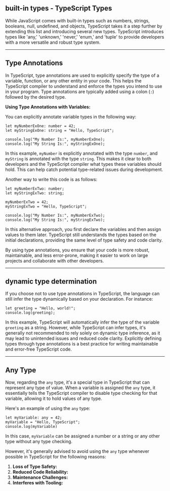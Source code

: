 
## built-in types - TypeScript Types

While JavaScript comes with built-in types such as numbers, strings, booleans, null, undefined, and objects, TypeScript takes it a step further by extending this list and introducing several new types. TypeScript introduces types like 'any,' 'unknown,' 'never,' 'enum,' and 'tuple' to provide developers with a more versatile and robust type system.

---

## ****Type Annotations****

In TypeScript, type annotations are used to explicitly specify the type of a variable, function, or any other entity in your code. This helps the TypeScript compiler to understand and enforce the types you intend to use in your program. Type annotations are typically added using a colon (`:`) followed by the desired type.

**Using Type Annotations with Variables:**

You can explicitly annotate variable types in the following way:

```tsx
let myNumberExOne: number = 42;
let myStringExOne: string = "Hello, TypeScript";

console.log("My Number Is:", myNumberExOne);
console.log("My String Is:", myStringExOne);
```

In this example, `myNumber` is explicitly annotated with the type `number`, and `myString` is annotated with the type `string`. This makes it clear to both developers and the TypeScript compiler what types these variables should hold. This can help catch potential type-related issues during development.

Another way to write this code is as follows:

```tsx
let myNumberExTwo: number;
let myStringExTwo: string;

myNumberExTwo = 42;
myStringExTwo = "Hello, TypeScript";

console.log("My Number Is:", myNumberExTwo);
console.log("My String Is:", myStringExTwo);
```

In this alternative approach, you first declare the variables and then assign values to them later. TypeScript still understands the types based on the initial declarations, providing the same level of type safety and code clarity.

By using type annotations, you ensure that your code is more robust, maintainable, and less error-prone, making it easier to work on large projects and collaborate with other developers.

---

## dynamic type determination

If you choose not to use type annotations in TypeScript, the language can still infer the type dynamically based on your declaration. For instance:

```tsx
let greeting = "Hello, world!";
console.log(greeting);
```

In this example, TypeScript will automatically infer the type of the variable `greeting` as a string. However, while TypeScript can infer types, it's generally not recommended to rely solely on dynamic type inference, as it may lead to unintended issues and reduced code clarity. Explicitly defining types through type annotations is a best practice for writing maintainable and error-free TypeScript code.

---

## ****Any Type****

Now, regarding the `any` type, it's a special type in TypeScript that can represent any type of value. When a variable is assigned the `any` type, it essentially tells the TypeScript compiler to disable type checking for that variable, allowing it to hold values of any type.

Here's an example of using the `any` type:

```tsx
let myVariable: any = 42;
myVariable = "Hello, TypeScript";
console.log(myVariable)
```

In this case, `myVariable` can be assigned a number or a string or any other type without any type checking.

However, it's generally advised to avoid using the `any` type whenever possible in TypeScript for the following reasons:

1. **Loss of Type Safety:**
2. **Reduced Code Reliability:**
3. **Maintenance Challenges:**
4. **Interferes with Tooling:**
